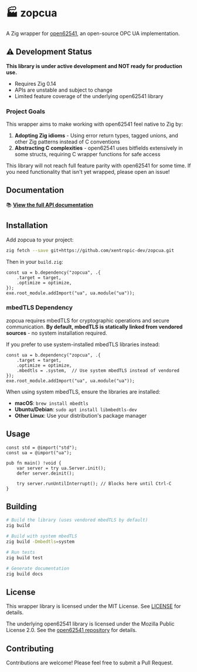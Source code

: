 # 🏭 zopcua

A Zig wrapper for [open62541](https://github.com/open62541/open62541), an open-source OPC UA implementation.

## ⚠️ Development Status

**This library is under active development and NOT ready for production use.**

- Requires Zig 0.14
- APIs are unstable and subject to change
- Limited feature coverage of the underlying open62541 library

### Project Goals

This wrapper aims to make working with open62541 feel native to Zig by:

1. **Adopting Zig idioms** - Using error return types, tagged unions, and other Zig patterns instead of C conventions
2. **Abstracting C complexities** - open62541 uses bitfields extensively in some structs, requiring C wrapper functions for safe access

This library will not reach full feature parity with open62541 for some time. If you need functionality that isn't yet wrapped, please open an issue!

## Documentation

📚 **[View the full API documentation](https://xentropic-dev.github.io/zopcua/)**

## Installation

Add zopcua to your project:

```bash
zig fetch --save git+https://github.com/xentropic-dev/zopcua.git
```

Then in your `build.zig`:

```zig
const ua = b.dependency("zopcua", .{
    .target = target,
    .optimize = optimize,
});
exe.root_module.addImport("ua", ua.module("ua"));
```

### mbedTLS Dependency

zopcua requires mbedTLS for cryptographic operations and secure communication. **By default, mbedTLS is statically linked from vendored sources** - no system installation required.

If you prefer to use system-installed mbedTLS libraries instead:

```zig
const ua = b.dependency("zopcua", .{
    .target = target,
    .optimize = optimize,
    .mbedtls = .system,  // Use system mbedTLS instead of vendored
});
exe.root_module.addImport("ua", ua.module("ua"));
```

When using system mbedTLS, ensure the libraries are installed:

- **macOS**: `brew install mbedtls`
- **Ubuntu/Debian**: `sudo apt install libmbedtls-dev`
- **Other Linux**: Use your distribution's package manager

## Usage

```zig
const std = @import("std");
const ua = @import("ua");

pub fn main() !void {
    var server = try ua.Server.init();
    defer server.deinit();

    try server.runUntilInterrupt(); // Blocks here until Ctrl-C
}
```

## Building

```bash
# Build the library (uses vendored mbedTLS by default)
zig build

# Build with system mbedTLS
zig build -Dmbedtls=system

# Run tests
zig build test

# Generate documentation
zig build docs
```

## License

This wrapper library is licensed under the MIT License. See [LICENSE](LICENSE) for details.

The underlying open62541 library is licensed under the Mozilla Public License 2.0. See the [open62541 repository](https://github.com/open62541/open62541) for details.

## Contributing

Contributions are welcome! Please feel free to submit a Pull Request.
